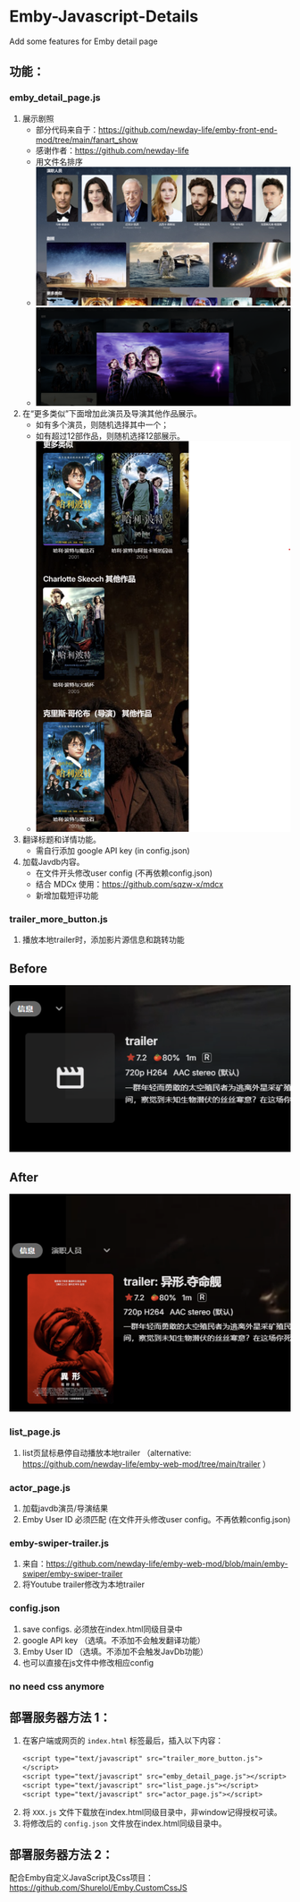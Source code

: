 # Emby-Javascript-Details
Add some features for Emby detail page

## 功能：
### emby_detail_page.js
   1. 展示剧照
      - 部分代码来自于：https://github.com/newday-life/emby-front-end-mod/tree/main/fanart_show
      - 感谢作者：https://github.com/newday-life
      - 用文件名排序
      - ![fanart](images/fanart_new.png)
      - ![modal](images/modal.png)
   2. 在“更多类似”下面增加此演员及导演其他作品展示。
      - 如有多个演员，则随机选择其中一个；
      - 如有超过12部作品，则随机选择12部展示。
      - ![Screenshot](images/actorMore.png)
   3. 翻译标题和详情功能。
      - 需自行添加 google API key (in config.json)
   4. 加载Javdb内容。
      - 在文件开头修改user config (不再依赖config.json)
      - 结合 MDCx 使用：https://github.com/sqzw-x/mdcx
      - 新增加载短评功能
      
### trailer_more_button.js

1. 播放本地trailer时，添加影片源信息和跳转功能

## Before

![before](images/trailer_before.png)

## After

![after](images/trailer_after.png)
      
### list_page.js
   1. list页鼠标悬停自动播放本地trailer （alternative: https://github.com/newday-life/emby-web-mod/tree/main/trailer ）

### actor_page.js
   1. 加载javdb演员/导演结果
   2. Emby User ID 必须匹配 (在文件开头修改user config。不再依赖config.json)

### emby-swiper-trailer.js
   1. 来自：https://github.com/newday-life/emby-web-mod/blob/main/emby-swiper/emby-swiper-trailer
   2. 将Youtube trailer修改为本地trailer

### config.json
   1. save configs. 必须放在index.html同级目录中
   2. google API key （选填。不添加不会触发翻译功能）
   3. Emby User ID （选填。不添加不会触发JavDb功能）
   4. 也可以直接在js文件中修改相应config

### no need css anymore

## 部署服务器方法 1：
1. 在客户端或网页的 `index.html` <body></body> 标签最后，插入以下内容：
   ```
   <script type="text/javascript" src="trailer_more_button.js"></script>
   <script type="text/javascript" src="emby_detail_page.js"></script>
   <script type="text/javascript" src="list_page.js"></script>
   <script type="text/javascript" src="actor_page.js"></script>
   ```
2. 将 `XXX.js` 文件下载放在index.html同级目录中，非window记得授权可读。
3. 将修改后的 `config.json` 文件放在index.html同级目录中。

## 部署服务器方法 2：
配合Emby自定义JavaScript及Css项目：https://github.com/Shurelol/Emby.CustomCssJS 
   


